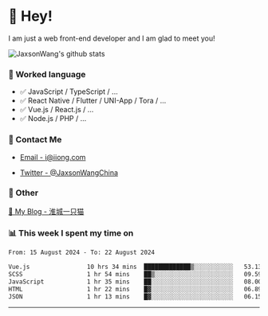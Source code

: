 # 👋 Hey!

I am just a web front-end developer and I am glad to meet you!

![JaxsonWang's github stats](https://github-readme-stats.vercel.app/api?username=JaxsonWang&&show_icons=true&&title_color=1abc9c&&icon_color=1abc9c)


### 📝 Worked language

- ✅ JavaScript / TypeScript / ...
- ✅ React Native / Flutter / UNI-App / Tora / ...
- ✅ Vue.js / React.js / ...
- ✅ Node.js / PHP / ...

### 📮 Contact Me

- [Email - i@iiong.com](mailto:i@iiong.com)

- [Twitter - @JaxsonWangChina](https://twitter.com/JaxsonWangChina)

### 🤪 Other

[📌 My Blog - 淮城一只猫](https://iiong.com)

### 📊 This week I spent my time on

<!--START_SECTION:waka-->

```txt
From: 15 August 2024 - To: 22 August 2024

Vue.js                10 hrs 34 mins  █████████████▒░░░░░░░░░░░   53.13 %
SCSS                  1 hr 54 mins    ██▒░░░░░░░░░░░░░░░░░░░░░░   09.59 %
JavaScript            1 hr 35 mins    ██░░░░░░░░░░░░░░░░░░░░░░░   08.00 %
HTML                  1 hr 22 mins    █▓░░░░░░░░░░░░░░░░░░░░░░░   06.89 %
JSON                  1 hr 13 mins    █▓░░░░░░░░░░░░░░░░░░░░░░░   06.15 %
```

<!--END_SECTION:waka-->

---
